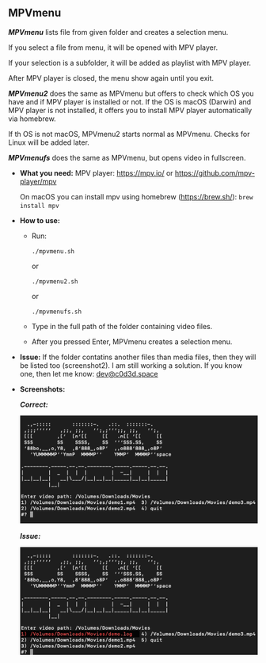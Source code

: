 ## MPVmenu
_**MPVmenu**_ lists file from given folder and creates a selection menu.

If you select a file from menu, it will be opened with MPV player.

If your selection is a subfolder, it will be added as playlist with MPV player.

After MPV player is closed, the menu show again until you exit.

_**MPVmenu2**_ does the same as MPVmenu but offers to check which OS you have and if MPV player is installed or not. If the OS is macOS (Darwin) and MPV player is not installed, it offers you to install MPV player automatically via homebrew.

If th OS is not macOS, MPVmenu2 starts normal as MPVmenu. Checks for Linux will be added later.

_**MPVmenufs**_ does the same as MPVmenu, but opens video in fullscreen.


- **What you need:**
MPV player: https://mpv.io/ or https://github.com/mpv-player/mpv

   On macOS you can install mpv using homebrew (https://brew.sh/):
        ```
        brew install mpv
        ```
    
    
- **How to use:**
    - Run:
        ```
        ./mpvmenu.sh
        ```
        or
        ```
        ./mpvmenu2.sh
        ```
        or
        ```
        ./mpvmenufs.sh
        ```
    - Type in the full path of the folder containing video files.
   
    - After you pressed Enter, MPVmenu creates a selection menu.



- **Issue:**
If the folder contatins another files than media files, then they will be listed too (screenshot2).
I am still working a solution. If you know one, then let me know: dev@c0d3d.space


- **Screenshots:**


    _**Correct:**_

    ![OK](/images/mpvmenuOK.png)


    _**Issue:**_

    ![ISSUE](/images/mpvmenuNOTCLEAN.png)
